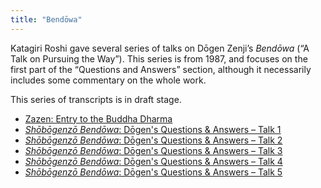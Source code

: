 ```yaml
---
title: "Bendōwa"
---
```


Katagiri Roshi gave several series of talks on Dōgen Zenji’s *Bendōwa* (“A Talk on Pursuing the Way”). This series is from 1987, and focuses on the first part of the “Questions and Answers” section, although it necessarily includes some commentary on the whole work.

This series of transcripts is in draft stage. 

- [Zazen: Entry to the Buddha Dharma](1987-03-07-Zazen-Entry-to-the-Buddha-Dharma)
- [*Shōbōgenzō Bendōwa*: Dōgen's Questions & Answers – Talk 1](1987-03-11-Bendowa-Talk-1)
- [*Shōbōgenzō Bendōwa*: Dōgen's Questions & Answers – Talk 2](1987-03-12-Bendowa-Talk-2)
- [*Shōbōgenzō Bendōwa*: Dōgen's Questions & Answers – Talk 3](1987-03-13-Bendowa-Talk-3)
- [*Shōbōgenzō Bendōwa*: Dōgen's Questions & Answers – Talk 4](1987-03-14-Bendowa-Talk-4)
- [*Shōbōgenzō Bendōwa*: Dōgen's Questions & Answers – Talk 5](1987-03-15-Bendowa-Talk-5)
